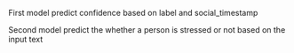 First model predict confidence based on label and social_timestamp

Second model predict the whether a person is stressed or not based on the input text

